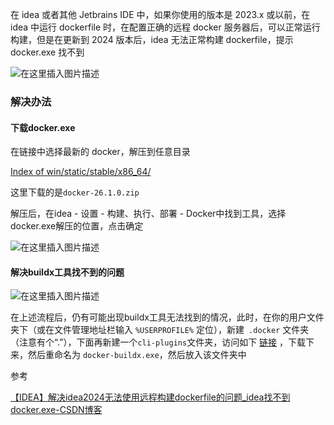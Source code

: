 在 idea 或者其他 Jetbrains IDE 中，如果你使用的版本是 2023.x 或以前，在 idea 中运行 dockerfile 时，在配置正确的远程 docker 服务器后，可以正常运行构建，但是在更新到 2024 版本后，idea 无法正常构建 dockerfile，提示 docker.exe 找不到

![在这里插入图片描述](https://i-blog.csdnimg.cn/blog_migrate/7b9090bbe6c2ed5eda37e86b5877a380.png)



### 解决办法

#### 下载docker.exe

在链接中选择最新的 docker，解压到任意目录

[Index of win/static/stable/x86_64/](https://download.docker.com/win/static/stable/x86_64/)

这里下载的是`docker-26.1.0.zip`



解压后，在idea - 设置 - 构建、执行、部署 - Docker中找到工具，选择docker.exe解压的位置，点击确定

![在这里插入图片描述](https://i-blog.csdnimg.cn/blog_migrate/855c9c52723988c7f11d2c1c90364dab.png)



#### 解决buildx工具找不到的问题

![在这里插入图片描述](https://i-blog.csdnimg.cn/blog_migrate/3bdff4fe32ab6477fcf4d4c58fc924ad.png)



在上述流程后，仍有可能出现buildx工具无法找到的情况，此时，在你的用户文件夹下（或在文件管理地址栏输入 `%USERPROFILE%` 定位），新建` .docker` 文件夹（注意有个“.”），下面再新建一个`cli-plugins`文件夹，访问如下 [链接](https://github.com/docker/buildx/releases/download/v0.13.1/buildx-v0.13.1.windows-amd64.exe) ，下载下来，然后重命名为 `docker-buildx.exe`，然后放入该文件夹中





参考

[【IDEA】解决idea2024无法使用远程构建dockerfile的问题_idea找不到docker.exe-CSDN博客](https://blog.csdn.net/Equent/article/details/137779505)